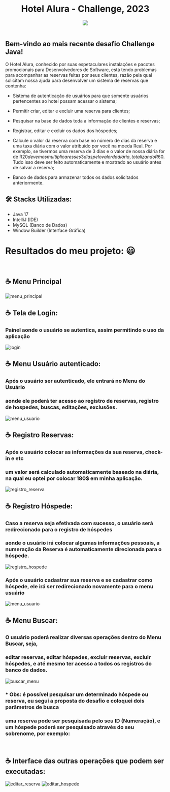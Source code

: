 
<div align="center">
  <h1> Hotel Alura - Challenge, 2023</h1>
  <img src="https://user-images.githubusercontent.com/101413385/173164615-192ca98a-1a44-480e-9229-9f82f456eec8.png">
</div>

<br>


## Bem-vindo ao mais recente desafio Challenge Java!

O Hotel Alura, conhecido por suas espetaculares instalações e pacotes promocionais para Desenvolvedores de Software, 
está tendo problemas para acompanhar as reservas feitas por seus clientes, razão pela qual solicitam 
nossa ajuda para desenvolver um sistema de reservas que contenha:
* Sistema de autenticação de usuários para que somente usuários pertencentes ao hotel possam acessar o sistema;
* Permitir criar, editar e excluir uma reserva para clientes;
* Pesquisar na base de dados toda a informação de clientes e reservas;
* Registrar, editar e excluir os dados dos hóspedes;
* Calcule o valor da reserva com base no número de dias da reserva e uma taxa diária com o valor atribuído por você na moeda Real. 
Por exemplo, se tivermos uma reserva de 3 dias e o valor de nossa diária for de R$20 devemos multiplicar esses 3 dias pelo valor da diária, 
totalizando R$60. Tudo isso deve ser feito automaticamente e mostrado ao usuário antes de salvar a reserva; 

* Banco de dados para armazenar todos os dados solicitados anteriormente.

## 	:hammer_and_wrench: Stacks Utilizadas:

* Java 17 <br>
* IntelliJ (IDE) <br>
* MySQL (Banco de Dados) <br>
* Window Builder (Interface Gráfica) <br>

# Resultados do meu projeto: :smiley:
<br>

## 	:coffee: Menu Principal <br>
![menu_principal](https://github.com/duarterj/hotel_/assets/119144791/5f3e19f4-cb39-4fe3-928b-8b579baf6813)
<br>

## 	:coffee: Tela de Login: <br>
### Painel aonde o usuário se autentica, assim permitindo o uso da aplicação
![login](https://github.com/duarterj/hotel_/assets/119144791/5167e255-bec5-456c-b409-54bc7f04dbe7)
<br>

## :coffee: Menu Usuário autenticado: 
### Após o usuário ser autenticado, ele entrará no Menu do Usuário
### aonde ele poderá ter acesso ao registro de reservas, registro de hospedes, buscas, editações, exclusões. 
![menu_usuario](https://github.com/duarterj/hotel_/assets/119144791/7e8a2da5-8548-419c-9714-0fd463052e33)
<br>

## 	:coffee: Registro Reservas: <br>
### Após o usuário colocar as informações da sua reserva, check-in e etc
### um valor será calculado automaticamente baseado na diária, na qual eu optei por colocar 180$ em minha aplicação. 
![registro_reserva](https://github.com/duarterj/hotel_/assets/119144791/121f61bc-e932-4a7a-aea9-a4d6b5de2078)
<br>

## 	:coffee: Registro Hóspede: <br>
### Caso a reserva seja efetivada com sucesso, o usuário será redirecionado para o registro de hóspedes 
### aonde o usuário irá colocar algumas informações pessoais, a numeração da Reserva é automaticamente direcionada para o hóspede. 
![registro_hospede](https://github.com/duarterj/hotel_/assets/119144791/52fadf84-3066-4ce8-9073-afe4d258ccd4)
<br>

### Após o usuário cadastrar sua reserva e se cadastrar como hóspede, ele irá ser redirecionado novamente para o menu usuário 
![menu_usuario](https://github.com/duarterj/hotel_/assets/119144791/83d3c643-3db4-48ea-9599-05e991bad7ec)
<br>

## 	:coffee: Menu Buscar: <br>
### O usuário poderá realizar diversas operações dentro do Menu Buscar, seja, 
### editar reservas, editar hóspedes, excluir reservas, excluir hóspedes, e até mesmo ter acesso a todos os registros do banco de dados.
![buscar_menu](https://github.com/duarterj/hotel_/assets/119144791/1b85a403-19a1-44cc-93df-d52c52d5b1a7)
<br>

### * Obs: é possível pesquisar um determinado hóspede ou reserva, eu segui a proposta do desafio e coloquei dois parâmetros de busca
### uma reserva pode ser pesquisada pelo seu ID (Numeração), e um hóspede poderá ser pesquisado através do seu sobrenome, por exemplo: 
<br>

## :coffee: Interface das outras operações que podem ser executadas: 
![editar_reserva](https://github.com/duarterj/hotel_/assets/119144791/3f853673-33ec-4fe2-8225-f70c21b1b761)
![editar_hospede](https://github.com/duarterj/hotel_/assets/119144791/237a44ea-021c-4b34-929b-88d569fb9e17)
<br>














